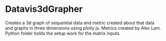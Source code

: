 # Datavis3dGrapher
Creates a 3d graph of sequential data and metric created about that data and graphs in three dimensions using plotly js.  Metrics created by Alex Lam.  Python folder holds the setup work for the matrix inputs.
